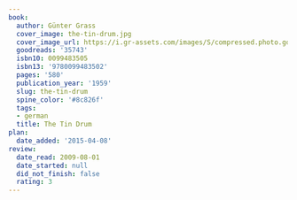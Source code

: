 ```yaml
---
book:
  author: Günter Grass
  cover_image: the-tin-drum.jpg
  cover_image_url: https://i.gr-assets.com/images/S/compressed.photo.goodreads.com/books/1327945103l/35743._SX98_.jpg
  goodreads: '35743'
  isbn10: 0099483505
  isbn13: '9780099483502'
  pages: '580'
  publication_year: '1959'
  slug: the-tin-drum
  spine_color: '#8c826f'
  tags:
  - german
  title: The Tin Drum
plan:
  date_added: '2015-04-08'
review:
  date_read: 2009-08-01
  date_started: null
  did_not_finish: false
  rating: 3
---
```

